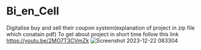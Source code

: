 # Bi_en_Cell
Digitalise  buy and sell their coupon system(explanation of project in zip file which conatain pdf)
To get about project in short time  follow this link    https://youtu.be/2MO7T3CVmZk
![Screenshot 2023-12-22 083304](https://github.com/ankit3388/Bi_en_Cell/assets/106178304/c7c26b47-4d57-4173-9af4-59521a7642d6)
